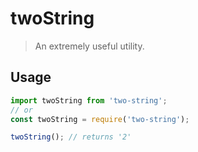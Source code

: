 # twoString

> An extremely useful utility.

## Usage

```js
import twoString from 'two-string';
// or
const twoString = require('two-string');

twoString(); // returns '2'
```
